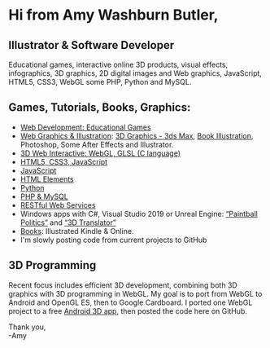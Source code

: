 <h1>Hi from Amy Washburn Butler,</h1> 
<h2>lllustrator &amp; Software Developer</h2>
<p>
Educational games, interactive online 3D products, visual effects, infographics, 3D graphics, 2D digital images and Web graphics, 
JavaScript, HTML5, CSS3, WebGL some PHP, Python and MySQL.
</p>
<h2>Games, Tutorials, Books, Graphics:</h2>
<ul>
  <li><a href="https://7Thunders.biz" title="Web Development: Educational Games">Web Development: Educational Games</a></li>
  <li><a href="https://art.7Thunders.biz" title="Web Graphics &amp; Illustration">Web Graphics &amp; Illustration</a>: 
    <a href="https://art.7thunders.biz/graphics/3d-graphics.php" title="3D Graphics">3D Graphics - 3ds Max</a>, 
    <a href="https://art.7thunders.biz/books.php" title="Book Illustration">Book Illustration</a>,
    Photoshop, Some After Effects and Illustrator.
  </li>
  <li><a href="https://code.7thunders.biz/3d/models.php" title="3D Web Interactive">3D Web Interactive: WebGL, GLSL (C language)</a></li>
  <li><a href="https://code.7thunders.biz/h5/topics.php" title="HTML5, CSS3, JavaScript">HTML5, CSS3, JavaScript</a></li>
  <li><a href="https://code.7thunders.biz/h5/js/javascript7.php" title="JavaScript">JavaScript</a></li>
  <li><a href="https://code.7thunders.biz/h5/elements/e.php" title="HTML Elements">HTML Elements</a></li>
  
  <li><a href="https://python.7Thunders.biz" title="Python Development">Python</a></li>
  <li><a href="https://code.7thunders.biz/ph/topics-php.php" title="PHP &amp; MySQL">PHP &amp; MySQL</a></li>  

  <li><a href="https://code.7thunders.biz/ph/post.php" title="RESTful Post:Overview">RESTful Web Services</a></li> 
  <li>Windows apps with C#, Visual Studio 2019 or Unreal Engine: 
    <a href="https://www.microsoft.com/en-us/p/paintball-politics/9p5htpqqdj49" title="Paintball Politics"><q>Paintball Politics</q></a> and 
    <a href="https://www.microsoft.com/en-us/p/3d-translator/9n440kv2zvtb#activetab=pivot:overviewtab" title="3D Translator"><q>3D Translator</q></a></li>
  <li><a href="https://7thunders.biz/books.php" title="Books: Kindle &amp; Online">Books</a>: Illustrated Kindle &amp; Online.</li>  
  <li>I'm slowly posting code from current projects to GitHub</li>
</ul>

<h2>3D Programming</h2>
<p>
Recent focus includes efficient 3D development, combining both 3D graphics with 3D programming in WebGL. 
My goal is to port from WebGL to Android and OpenGL ES, then to Google Cardboard.
I ported one WebGL project to a free
<a href="https://7thunders.biz/apps/3d-views-info.php" title="Free Android 3D App">Android 3D app</a>, then posted the code here on GitHub. 
</p>

Thank you,<br/>
-Amy

<!---
STSButler/STSButler is a ✨ special ✨ repository because its `README.md` (this file) appears on your GitHub profile.
You can click the Preview link to take a look at your changes.
--->
